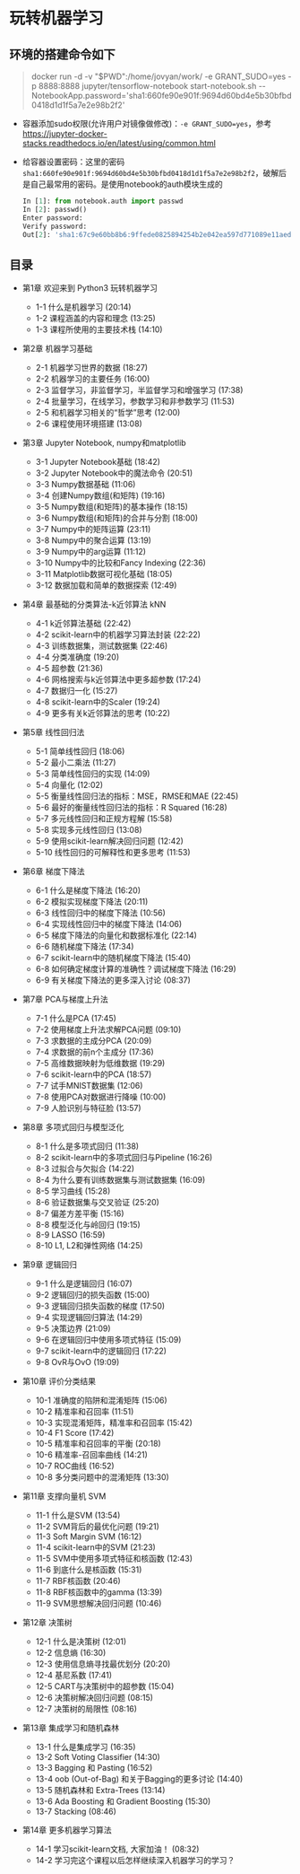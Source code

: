 # 玩转机器学习

## 环境的搭建命令如下

> docker run -d -v "$PWD":/home/jovyan/work/  -e GRANT_SUDO=yes  -p  8888:8888  jupyter/tensorflow-notebook start-notebook.sh --NotebookApp.password='sha1:660fe90e901f:9694d60bd4e5b30bfbd0418d1d1f5a7e2e98b2f2'

+ 容器添加sudo权限(允许用户对镜像做修改)：`-e GRANT_SUDO=yes`，参考 https://jupyter-docker-stacks.readthedocs.io/en/latest/using/common.html
+ 给容器设置密码：这里的密码`sha1:660fe90e901f:9694d60bd4e5b30bfbd0418d1d1f5a7e2e98b2f2`，破解后是自己最常用的密码。是使用notebook的auth模块生成的

  ```python
  In [1]: from notebook.auth import passwd
  In [2]: passwd()
  Enter password:
  Verify password:
  Out[2]: 'sha1:67c9e60bb8b6:9ffede0825894254b2e042ea597d771089e11aed'
  ```
  
## 目录

+ 第1章 欢迎来到 Python3 玩转机器学习
  + 1-1 什么是机器学习 (20:14)
  + 1-2 课程涵盖的内容和理念 (13:25)
  + 1-3 课程所使用的主要技术栈 (14:10)

+ 第2章 机器学习基础
  + 2-1 机器学习世界的数据 (18:27)
  + 2-2 机器学习的主要任务 (16:00)
  + 2-3 监督学习，非监督学习，半监督学习和增强学习 (17:38)
  + 2-4 批量学习，在线学习，参数学习和非参数学习 (11:53)
  + 2-5 和机器学习相关的“哲学”思考 (12:00)
  + 2-6 课程使用环境搭建 (13:08)

+ 第3章 Jupyter Notebook, numpy和matplotlib
  + 3-1 Jupyter Notebook基础 (18:42)
  + 3-2 Jupyter Notebook中的魔法命令 (20:51)
  + 3-3 Numpy数据基础 (11:06)
  + 3-4 创建Numpy数组(和矩阵) (19:16)
  + 3-5 Numpy数组(和矩阵)的基本操作 (18:15)
  + 3-6 Numpy数组(和矩阵)的合并与分割 (18:00)
  + 3-7 Numpy中的矩阵运算 (23:11)
  + 3-8 Numpy中的聚合运算 (13:19)
  + 3-9 Numpy中的arg运算 (11:12)
  + 3-10 Numpy中的比较和Fancy Indexing (22:36)
  + 3-11 Matplotlib数据可视化基础 (18:05)
  + 3-12 数据加载和简单的数据探索 (12:49)

+ 第4章 最基础的分类算法-k近邻算法 kNN
  + 4-1 k近邻算法基础 (22:42)
  + 4-2 scikit-learn中的机器学习算法封装 (22:22)
  + 4-3 训练数据集，测试数据集 (22:46)
  + 4-4 分类准确度 (19:20)
  + 4-5 超参数 (21:36)
  + 4-6 网格搜索与k近邻算法中更多超参数 (17:24)
  + 4-7 数据归一化 (15:27)
  + 4-8 scikit-learn中的Scaler (19:24)
  + 4-9 更多有关k近邻算法的思考 (10:22)

+ 第5章 线性回归法
  + 5-1 简单线性回归 (18:06)
  + 5-2 最小二乘法 (11:27)
  + 5-3 简单线性回归的实现 (14:09)
  + 5-4 向量化 (12:02)
  + 5-5 衡量线性回归法的指标：MSE，RMSE和MAE (22:45)
  + 5-6 最好的衡量线性回归法的指标：R Squared (16:28)
  + 5-7 多元线性回归和正规方程解 (15:58)
  + 5-8 实现多元线性回归 (13:08)
  + 5-9 使用scikit-learn解决回归问题 (12:42)
  + 5-10 线性回归的可解释性和更多思考 (11:53)

+ 第6章 梯度下降法
  + 6-1 什么是梯度下降法 (16:20)
  + 6-2 模拟实现梯度下降法 (20:11)
  + 6-3 线性回归中的梯度下降法 (10:56)
  + 6-4 实现线性回归中的梯度下降法 (14:06)
  + 6-5 梯度下降法的向量化和数据标准化 (22:14)
  + 6-6 随机梯度下降法 (17:34)
  + 6-7 scikit-learn中的随机梯度下降法 (15:40)
  + 6-8 如何确定梯度计算的准确性？调试梯度下降法 (16:29)
  + 6-9 有关梯度下降法的更多深入讨论 (08:37)

+ 第7章 PCA与梯度上升法
  + 7-1 什么是PCA (17:45)
  + 7-2 使用梯度上升法求解PCA问题 (09:10)
  + 7-3 求数据的主成分PCA (20:09)
  + 7-4 求数据的前n个主成分 (17:36)
  + 7-5 高维数据映射为低维数据 (19:29)
  + 7-6 scikit-learn中的PCA (18:57)
  + 7-7 试手MNIST数据集 (12:06)
  + 7-8 使用PCA对数据进行降噪 (10:00)
  + 7-9 人脸识别与特征脸 (13:57)

+ 第8章 多项式回归与模型泛化
  + 8-1 什么是多项式回归 (11:38)
  + 8-2 scikit-learn中的多项式回归与Pipeline (16:26)
  + 8-3 过拟合与欠拟合 (14:22)
  + 8-4 为什么要有训练数据集与测试数据集 (16:09)
  + 8-5 学习曲线 (15:28)
  + 8-6 验证数据集与交叉验证 (25:20)
  + 8-7 偏差方差平衡 (15:16)
  + 8-8 模型泛化与岭回归 (19:15)
  + 8-9 LASSO (16:59)
  + 8-10 L1, L2和弹性网络 (14:25)

+ 第9章 逻辑回归
  + 9-1 什么是逻辑回归 (16:07)
  + 9-2 逻辑回归的损失函数 (15:00)
  + 9-3 逻辑回归损失函数的梯度 (17:50)
  + 9-4 实现逻辑回归算法 (14:29)
  + 9-5 决策边界 (21:09)
  + 9-6 在逻辑回归中使用多项式特征 (15:09)
  + 9-7 scikit-learn中的逻辑回归 (17:22)
  + 9-8 OvR与OvO (19:09)

+ 第10章 评价分类结果
  + 10-1 准确度的陷阱和混淆矩阵 (15:06)
  + 10-2 精准率和召回率 (11:51)
  + 10-3 实现混淆矩阵，精准率和召回率 (15:42)
  + 10-4 F1 Score (17:42)
  + 10-5 精准率和召回率的平衡 (20:18)
  + 10-6 精准率-召回率曲线 (14:21)
  + 10-7 ROC曲线 (16:52)
  + 10-8 多分类问题中的混淆矩阵 (13:30)

+ 第11章 支撑向量机 SVM
  + 11-1 什么是SVM (13:54)
  + 11-2 SVM背后的最优化问题 (19:21)
  + 11-3 Soft Margin SVM (16:12)
  + 11-4 scikit-learn中的SVM (21:23)
  + 11-5 SVM中使用多项式特征和核函数 (12:43)
  + 11-6 到底什么是核函数 (15:31)
  + 11-7 RBF核函数 (20:46)
  + 11-8 RBF核函数中的gamma (13:39)
  + 11-9 SVM思想解决回归问题 (10:46)

+ 第12章 决策树
  + 12-1 什么是决策树 (12:01)
  + 12-2 信息熵 (16:30)
  + 12-3 使用信息熵寻找最优划分 (20:20)
  + 12-4 基尼系数 (17:41)
  + 12-5 CART与决策树中的超参数 (15:04)
  + 12-6 决策树解决回归问题 (08:15)
  + 12-7 决策树的局限性 (08:16)

+ 第13章 集成学习和随机森林
  + 13-1 什么是集成学习 (16:35)
  + 13-2 Soft Voting Classifier (14:30)
  + 13-3 Bagging 和 Pasting (16:52)
  + 13-4 oob (Out-of-Bag) 和关于Bagging的更多讨论 (14:40)
  + 13-5 随机森林和 Extra-Trees (13:14)
  + 13-6 Ada Boosting 和 Gradient Boosting (15:30)
  + 13-7 Stacking (08:46)

+ 第14章 更多机器学习算法
  + 14-1 学习scikit-learn文档, 大家加油！ (08:32)
  + 14-2 学习完这个课程以后怎样继续深入机器学习的学习？